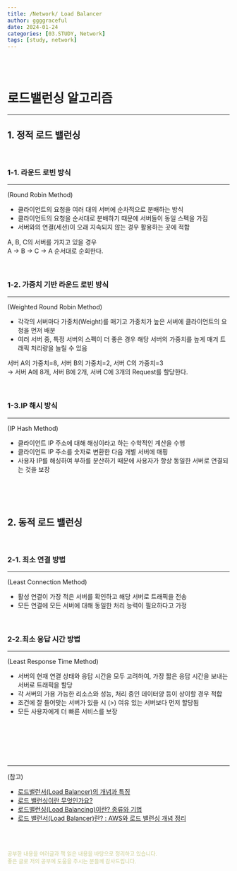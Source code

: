 ```yaml
---
title: /Network/ Load Balancer
author: ggggraceful
date: 2024-01-24
categories: [03.STUDY, Network]
tags: [study, network]
---
```


<br/>
<br/>




# 로드밸런싱 알고리즘

---

## 1. 정적 로드 밸런싱

<br/>

### 1-1. 라운드 로빈 방식
---
(Round Robin Method)  
- 클라이언트의 요청을 여러 대의 서버에 순차적으로 분배하는 방식  
- 클라이언트의 요청을 순서대로 분배하기 때문에 서버들이 동일 스펙을 가짐
- 서버와의 연결(세션)이 오래 지속되지 않는 경우 활용하는 곳에 적합

A, B, C의 서버를 가지고 있을 경우  
A → B → C → A 순서대로 순회한다.

<br/>

### 1-2. 가중치 기반 라운드 로빈 방식
---
(Weighted Round Robin Method)  
- 각각의 서버마다 가중치(Weight)를 매기고 가중치가 높은 서버에 클라이언트의 요청을 먼저 배분  
- 여러 서버 중, 특정 서버의 스펙이 더 좋은 경우 해당 서버의 가중치를 높게 매겨 트래픽 처리량을 늘릴 수 있음  

서버 A의 가중치=8, 서버 B의 가중치=2, 서버 C의 가중치=3  
→ 서버 A에 8개, 서버 B에 2개, 서버 C에 3개의 Request를 할당한다.

<br/>



### 1-3.IP 해시 방식
---
(IP Hash Method)
- 클라이언트 IP 주소에 대해 해싱이라고 하는 수학적인 계산을 수행  
- 클라이언트 IP 주소를 숫자로 변환한 다음 개별 서버에 매핑
- 사용자 IP를 해싱하여 부하를 분산하기 때문에 사용자가 항상 동일한 서버로 연결되는 것을 보장  

<br/>
<br/>
<br/>

## 2. 동적 로드 밸런싱

<br/>

### 2-1. 최소 연결 방법
---
(Least Connection Method)  
- 활성 연결이 가장 적은 서버를 확인하고 해당 서버로 트래픽을 전송  
- 모든 연결에 모든 서버에 대해 동일한 처리 능력이 필요하다고 가정

<br/>

### 2-2.최소 응답 시간 방법
---
(Least Response Time Method)  
- 서버의 현재 연결 상태와 응답 시간을 모두 고려하여, 가장 짧은 응답 시간을 보내는 서버로 트래픽을 할당  
- 각 서버의 가용 가능한 리소스와 성능, 처리 중인 데이터양 등이 상이할 경우 적합  
- 조건에 잘 들어맞는 서버가 있을 시 (>) 여유 있는 서버보다 먼저 할당됨  
- 모든 사용자에게 더 빠른 서비스를 보장  

<br/>
<br/>
<br/>



<br/>
<br/>

---

(참고)

- [로드밸런서(Load Balancer)의 개념과 특징](https://m.post.naver.com/viewer/postView.naver?volumeNo=27046347&memberNo=2521903)
- [로드 밸런싱이란 무엇인가요?](https://aws.amazon.com/ko/what-is/load-balancing/)
- [로드밸런싱(Load Balancing)이란? 종류와 기법](https://habitus92.tistory.com/22)
- [로드 밸런서(Load Balancer)란? : AWS와 로드 밸런싱 개념 정리](https://www.smileshark.kr/post/what-is-a-load-balancer-a-comprehensive-guide-to-aws-load-balancer#viewer-3dsje)



<br/>
<br/>

<span style="font-size: 12px; color:  #cbce91"> 공부한 내용을 여러글과 책 읽은 내용을 바탕으로 정리하고 있습니다.</span>  
<span style="font-size: 12px; color:  #cbce91"> 좋은 글로 저의 공부에 도움을 주시는 분들께 감사드립니다. </span>

<!--

❤️면접예상질문 ❤️

-->

